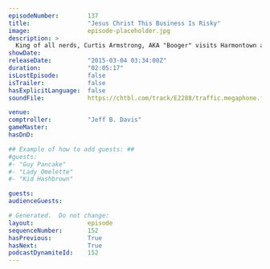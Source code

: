 ```yaml
---
episodeNumber:        137
title:                "Jesus Christ This Business Is Risky"
image:                episode-placeholder.jpg
description: >
  King of all nerds, Curtis Armstrong, AKA "Booger" visits Harmontown and apparently never has played a role-playing game before and then completely crushes it in Shadowrun.
showDate:             
releaseDate:          "2015-03-04 03:34:00Z"
duration:             "02:05:17"
isLostEpisode:        false
isTrailer:            false
hasExplicitLanguage:  false
soundFile:            https://chtbl.com/track/E2288/traffic.megaphone.fm/STA2761155168.mp3?updated=1562025727

venue:                
comptroller:          "Jeff B. Davis"
gameMaster:           
hasDnD:               

## Example of how to add guests: ##
#guests:
#- "Guy Pancake"
#- "Lady Omelette"
#- "Kid Hashbrown"

guests:
audienceGuests:

# Generated.  Do not change:
layout:               episode
sequenceNumber:       152
hasPrevious:          True
hasNext:              True
podcastDynamiteId:    152
---
```


<!-- The episode description will be rendered here -->
<!-- Add your content below here -->

